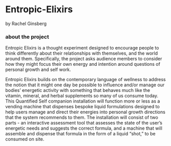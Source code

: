 # Entropic-Elixirs
by Rachel Ginsberg

### about the project
Entropic Elixirs is a thought experiment designed to encourage people to think differently about their relationships with themselves, and the world around them. Specifically, the project asks audience members to consider how they might focus their own energy and intention around questions of personal growth and self work. 

Entropic Elixirs builds on the contemporary language of wellness to address the notion that it might one day be possible to influence and/or manage our bodies’ energetic activity with something that behaves much like the vitamin, mineral, and herbal supplements so many of us consume today. This Quantified Self companion installation will function more or less as a vending machine that dispenses bespoke liquid formulations designed to help users manage and direct their energies into personal growth directions that the system recommends to them. The installation will consist of two parts - an interactive assessment tool that assesses the state of the user’s energetic needs and suggests the correct formula, and a machine that will assemble and dispense that formula in the form of a liquid “shot,” to be consumed on site. 
